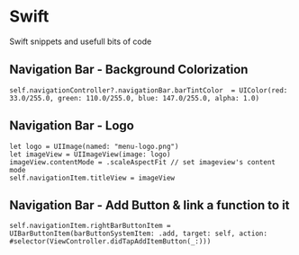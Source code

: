 # Swift
Swift snippets and usefull bits of code

## Navigation Bar - Background Colorization
```self.navigationController?.navigationBar.barTintColor  = UIColor(red: 33.0/255.0, green: 110.0/255.0, blue: 147.0/255.0, alpha: 1.0)```

## Navigation Bar - Logo
```
let logo = UIImage(named: "menu-logo.png")
let imageView = UIImageView(image: logo)
imageView.contentMode = .scaleAspectFit // set imageview's content mode
self.navigationItem.titleView = imageView
```

## Navigation Bar - Add Button & link a function to it
```self.navigationItem.rightBarButtonItem = UIBarButtonItem(barButtonSystemItem: .add, target: self, action: #selector(ViewController.didTapAddItemButton(_:)))```
